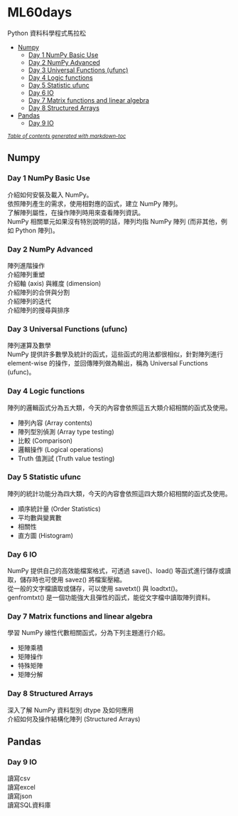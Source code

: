 # ML60days
Python 資料科學程式馬拉松
- [Numpy](#numpy)
  * [Day 1 NumPy Basic Use](#day-1-numpy-basic-use)
  * [Day 2 NumPy Advanced](#day-2-numpy-advanced)
  * [Day 3 Universal Functions (ufunc)](#day-3-universal-functions--ufunc-)
  * [Day 4 Logic functions](#day-4-logic-functions)
  * [Day 5 Statistic ufunc](#day-5-statistic-ufunc)
  * [Day 6 IO](#day-6-io)
  * [Day 7 Matrix functions and linear algebra](#day-7-matrix-functions-and-linear-algebra)
  * [Day 8 Structured Arrays](#day-8-structured-arrays)
- [Pandas](#pandas)
  * [Day 9 IO](#day-9-io)

<small><i><a href='http://ecotrust-canada.github.io/markdown-toc/'>Table of contents generated with markdown-toc</a></i></small>

## Numpy
### Day 1 NumPy Basic Use
介紹如何安裝及載入 NumPy。<br>
依照陣列產生的需求，使用相對應的函式，建立 NumPy 陣列。<br>
了解陣列屬性，在操作陣列時用來查看陣列資訊。<br>
NumPy 相關單元如果沒有特別說明的話，陣列均指 NumPy 陣列 (而非其他，例如 Python 陣列)。<br>

### Day 2 NumPy Advanced
陣列進階操作<br>
介紹陣列重塑<br>
介紹軸 (axis) 與維度 (dimension)<br>
介紹陣列的合併與分割<br>
介紹陣列的迭代<br>
介紹陣列的搜尋與排序<br>

### Day 3 Universal Functions (ufunc)
陣列運算及數學<br>
NumPy 提供許多數學及統計的函式，這些函式的用法都很相似，針對陣列進行 element-wise 的操作，並回傳陣列做為輸出，稱為 Universal Functions (ufunc)。

### Day 4 Logic functions
陣列的邏輯函式分為五大類，今天的內容會依照這五大類介紹相關的函式及使用。
- 陣列內容 (Array contents)
- 陣列型別偵測 (Array type testing)
- 比較 (Comparison)
- 邏輯操作 (Logical operations)
- Truth 值測試 (Truth value testing)

### Day 5 Statistic ufunc
陣列的統計功能分為四大類，今天的內容會依照這四大類介紹相關的函式及使用。
- 順序統計量 (Order Statistics)
- 平均數與變異數
- 相關性
- 直方圖 (Histogram)

### Day 6 IO
NumPy 提供自己的高效能檔案格式，可透過 save()、load() 等函式進行儲存或讀取，儲存時也可使用 savez() 將檔案壓縮。<br>
從一般的文字檔讀取或儲存，可以使用 savetxt() 與 loadtxt()。<br>
genfromtxt() 是一個功能強大且彈性的函式，能從文字檔中讀取陣列資料。<br>

### Day 7 Matrix functions and linear algebra 
學習 NumPy 線性代數相關函式，分為下列主題進行介紹。
- 矩陣乘積
- 矩陣操作
- 特殊矩陣
- 矩陣分解

### Day 8 Structured Arrays
深入了解 NumPy 資料型別 dtype 及如何應用<br>
介紹如何及操作結構化陣列 (Structured Arrays)<br>

## Pandas
### Day 9 IO
讀寫csv<br>
讀寫excel<br>
讀寫json<br>
讀寫SQL資料庫<br>
